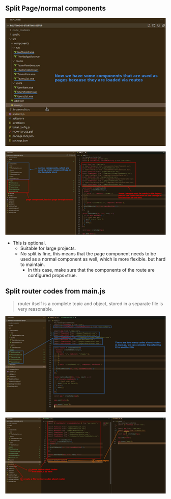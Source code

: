 ## **Split Page/normal components**

![Alt page components](pic/01.jpg)

![Alt split page and normal components](pic/02.jpg)

- This is optional.
  - Suitable for large projects.
  - No split is fine, this means that the page component needs to be used as a normal component as well, which is more flexible. but hard to maintain.
    - In this case, make sure that the components of the route are configured props=true.

## **Split router codes from main.js**

> router itself is a complete topic and object, stored in a separate file is very reasonable.

![Alt router codes in main.js](pic/03.jpg)

![Alt splite router codes to specific file](pic/04.jpg)

